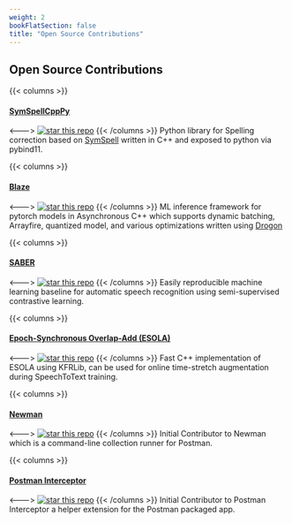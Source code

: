 ```yaml
---
weight: 2
bookFlatSection: false
title: "Open Source Contributions"
---
```


## Open Source Contributions
{{< columns >}}
#### [**SymSpellCppPy**](https://github.com/viig99/SymSpellCppPy)
<--->
[![star this repo](https://img.shields.io/github/stars/viig99/SymSpellCppPy?style=flat-square)](https://github.com/viig99/SymSpellCppPy)
{{< /columns >}}
Python library for Spelling correction based on [SymSpell](https://github.com/wolfgarbe/SymSpell) written in C++ and exposed to python via pybind11.

{{< columns >}}
#### [**Blaze**](https://github.com/SABER-labs/Drogon-torch-serve)
<--->
[![star this repo](https://img.shields.io/github/stars/SABER-labs/Drogon-torch-serve?style=flat-square)](https://github.com/SABER-labs/Drogon-torch-serve)
{{< /columns >}}
ML inference framework for pytorch models in Asynchronous C++ which supports dynamic batching, Arrayfire, quantized model, and various optimizations written using [Drogon](https://drogon.org/)

{{< columns >}}
#### [**SABER**](https://github.com/SABER-labs/SABERv2)
<--->
[![star this repo](https://img.shields.io/github/stars/SABER-labs/SABERv2?style=flat-square)](https://github.com/SABER-labs/SABERv2)
{{< /columns >}}
Easily reproducible machine learning baseline for automatic speech recognition using semi-supervised contrastive learning.

{{< columns >}}
#### [**Epoch-Synchronous Overlap-Add (ESOLA)**](https://github.com/viig99/esolafast)
<--->
[![star this repo](https://img.shields.io/github/stars/viig99/esolafast?style=flat-square)](https://github.com/viig99/esolafast)
{{< /columns >}}
Fast C++ implementation of ESOLA using KFRLib, can be used for online time-stretch augmentation during SpeechToText training.

{{< columns >}}
#### [**Newman**](https://github.com/postmanlabs/newman)
<--->
[![star this repo](https://img.shields.io/github/stars/postmanlabs/newman?style=flat-square)](https://github.com/postmanlabs/newman)
{{< /columns >}}
Initial Contributor to Newman which is a command-line collection runner for Postman.

{{< columns >}}
#### [**Postman Interceptor**](https://github.com/postmanlabs/postman-chrome-interceptor)
<--->
[![star this repo](https://img.shields.io/github/stars/postmanlabs/postman-chrome-interceptor?style=flat-square)](https://github.com/postmanlabs/postman-chrome-interceptor)
{{< /columns >}}
Initial Contributor to Postman Interceptor a helper extension for the Postman packaged app.